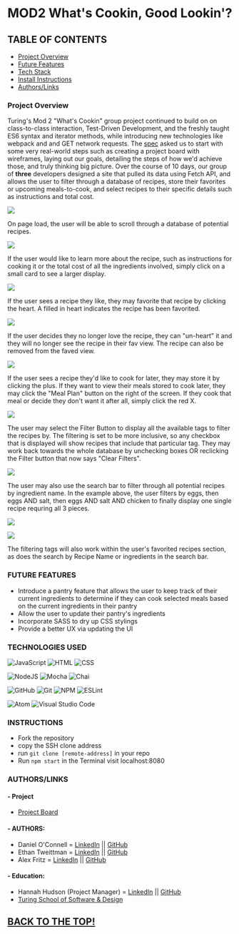 # MOD2 What's Cookin, Good Lookin'?

## TABLE OF CONTENTS
- [Project Overview](##-Project-Overview)
- [Future Features](##-FUTURE-FEATURES)
- [Tech Stack](##-TECHNOLOGIES-USED )
- [Install Instructions](##-INSTRUCTIONS)
- [Authors/Links](##-AUTHORS/LINKS)

### Project Overview

Turing's Mod 2 "What's Cookin" group project continued to build on on class-to-class interaction, Test-Driven Development, and the freshly taught ES6 syntax and iterator methods, while introducing new technologies like webpack and and GET network requests. The [spec](https://frontend.turing.edu/projects/whats-cookin-part-one.html) asked us to start with some very real-world steps such as creating a project board with wireframes, laying out our goals, detailing the steps of how we'd achieve those, and truly thinking big picture. Over the course of 10 days, our group of **three** developers designed a site that pulled its data using Fetch API, and allows the user to filter through a database of recipes, store their favorites or upcoming meals-to-cook, and select recipes to their specific details such as instructions and total cost. 

![](https://media.giphy.com/media/TxJL6ay7GAHKnXIsH3/giphy.gif)

On page load, the user will be able to scroll through a database of potential recipes.

![](https://media.giphy.com/media/3fdireDamtCOX3JYnj/giphy.gif)

If the user would like to learn more about the recipe, such as instructions for cooking it or the total cost of all the ingredients involved, simply click on a small card to see a larger display.

![](https://media.giphy.com/media/YrUU1bToSi4Y3TszV0/giphy.gif)

If the user sees a recipe they like, they may favorite that recipe by clicking the heart. A filled in heart indicates the recipe has been favorited.

![](https://media.giphy.com/media/fSaNaY81D0g2DgcVMW/giphy.gif)

If the user decides they no longer love the recipe, they can "un-heart" it and they will no longer see the recipe in their fav view. The recipe can also be removed from the faved view.

![](https://media.giphy.com/media/FlSlD76305vOiqkqke/giphy.gif)

If the user sees a recipe they'd like to cook for later, they may store it by clicking the plus. If they want to view their meals stored to cook later, they may click the "Meal Plan" button on the right of the screen. If they cook that meal or decide they don't want it after all, simply click the red X. 

![](https://media.giphy.com/media/2aOSXQvdaIgYELOihI/giphy.gif)

The user may select the Filter Button to display all the available tags to filter the recipes by. The filtering is set to be more inclusive, so any checkbox that is displayed will show recipes that include that particular tag. They may work back towards the whole database by unchecking boxes OR reclicking the Filter button that now says "Clear Filters".

![](https://media.giphy.com/media/qsnVxH7cCAi7o13rHP/giphy.gif)

The user may also use the search bar to filter through all potential recipes by ingredient name. In the example above, the user filters by eggs, then eggs AND salt, then eggs AND salt AND chicken to finally display one single recipe requring all 3 pieces.

![](https://media.giphy.com/media/8sXVYIRjJjxdigxjQm/giphy.gif)

![](https://media.giphy.com/media/IPeYrEPRmqKO9S3tEA/giphy.gif)

The filtering tags will also work within the user's favorited recipes section, as does the search by Recipe Name or ingredients in the search bar.


### FUTURE FEATURES
- Introduce a pantry feature that allows the user to keep track of their current ingredients to determine if they can cook selected meals based on the current ingredients in their pantry
- Allow the user to update their pantry's ingredients
- Incorporate SASS to dry up CSS stylings
- Provide a better UX via updating the UI

### TECHNOLOGIES USED 
![JavaScript](https://img.shields.io/badge/JavaScript-F7DF1E?style=for-the-badge&logo=javascript&logoColor=black)
![HTML](https://img.shields.io/badge/HTML5-E34F26?style=for-the-badge&logo=html5&logoColor=white)
![CSS](https://img.shields.io/badge/CSS3-1572B6?style=for-the-badge&logo=css3&logoColor=white)

![NodeJS](https://img.shields.io/badge/node.js-6DA55F?style=for-the-badge&logo=node.js&logoColor=white)
![Mocha](https://img.shields.io/badge/Mocha-8D6748?style=for-the-badge&logo=Mocha&logoColor=white)
![Chai](https://img.shields.io/badge/chai-A30701?style=for-the-badge&logo=chai&logoColor=white)

![GitHub](https://img.shields.io/badge/github-%23121011.svg?style=for-the-badge&logo=github&logoColor=white)
![Git](https://img.shields.io/badge/git-%23F05033.svg?style=for-the-badge&logo=git&logoColor=white)
![NPM](https://img.shields.io/badge/NPM-%23000000.svg?style=for-the-badge&logo=npm&logoColor=white)
![ESLint](https://img.shields.io/badge/ESLint-4B3263?style=for-the-badge&logo=eslint&logoColor=white)

![Atom](https://img.shields.io/badge/Atom-%2366595C.svg?style=for-the-badge&logo=atom&logoColor=white)
![Visual Studio Code](https://img.shields.io/badge/Visual%20Studio%20Code-0078d7.svg?style=for-the-badge&logo=visual-studio-code&logoColor=white)

### INSTRUCTIONS
- Fork the repository
- copy the SSH clone address
- run ```git clone [remote-address]``` in your repo
- Run ```npm start``` in the Terminal visit localhost:8080

### AUTHORS/LINKS
#### - Project
   - [Project Board]()
#### - AUTHORS:
   - Daniel O'Connell = [LinkedIn](https://www.linkedin.com/in/daniel-o-connell-a66371224/) || [GitHub](https://github.com/Daniel-OC)
   - Ethan Tweittman = [LinkedIn](https://www.linkedin.com/in/ethantweitmann/) || [GitHub](https://github.com/ectweitmann)
   - Alex Fritz = [LinkedIn](https://www.linkedin.com/in/alexmfritz/) || [GitHub](https://github.com/alexmfritz)
#### - Education:
   - Hannah Hudson (Project Manager) = [LinkedIn](https://www.linkedin.com/in/hannahchudson/) || [GitHub](https://github.com/hannahhch)
   - [Turing School of Software & Design](https://turing.edu/)


## [BACK TO THE TOP!](#-MOD2-What's-Cookin,-Good-Lookin'?)

